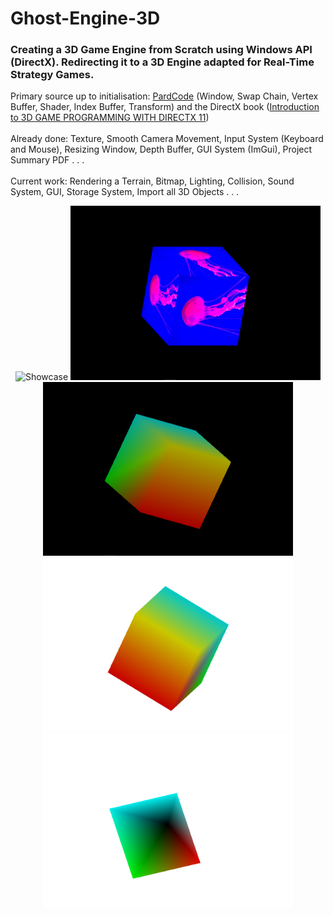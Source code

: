 # Ghost-Engine-3D

### Creating a 3D Game Engine from Scratch using Windows API (DirectX). Redirecting it to a 3D Engine adapted for Real-Time Strategy Games.

Primary source up to initialisation: [PardCode](https://github.com/PardCode) (Window, Swap Chain, Vertex Buffer, Shader, Index Buffer, Transform) and the DirectX book ([Introduction to 3D GAME PROGRAMMING WITH DIRECTX 11](https://files.xray-engine.org/boox/3d_game_programming_with_DirectX11.pdf))
<br>
<br> 
Already done: Texture, Smooth Camera Movement, Input System (Keyboard and Mouse), Resizing Window, Depth Buffer, GUI System (ImGui), Project Summary PDF . . .
<br>
<br>
Current work: Rendering a Terrain, Bitmap, Lighting, Collision, Sound System, GUI, Storage System, Import all 3D Objects . . . 
<br>



<p align="center">
  <img src="/Media/Ghost_Engine_3D_Video_GUI.gif" width="801" alt="Showcase">
  <img src="/Media/Cube_Texture.PNG" width="400" alt="Cube_Texture">
  <img src="/Media/Cube_1.PNG" width="400" alt="Cube_1">
  <img src="/Media/Cube_4.PNG" width="400" alt="Cube_4">
  <img src="/Media/Pyramid_2.PNG" width="400" alt="Pyramid2">
</p>

